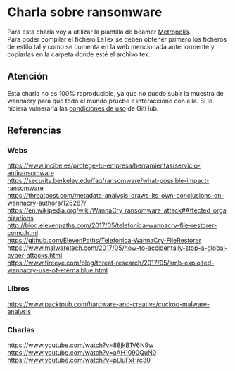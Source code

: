 # Charla sobre ransomware
Para esta charla voy a utilizar la plantilla de beamer [Metropolis](https://github.com/matze/mtheme).  
Para poder compilar el fichero LaTex se deben obtener primero los ficheros de estilo tal y como se comenta en la web mencionada anteriormente y copiarlas en la carpeta donde esté el archivo tex.

## Atención
Esta charla no es 100% reproducible, ya que no puedo subir la muestra de wannacry para que todo el mundo pruebe e interaccione con ella. Si lo hiciera vulneraría las [condiciones de uso](https://help.github.com/articles/github-terms-of-service/#c-acceptable-use) de GitHub.

## Referencias

### Webs
https://www.incibe.es/protege-tu-empresa/herramientas/servicio-antiransomware  
https://security.berkeley.edu/faq/ransomware/what-possible-impact-ransomware  
https://threatpost.com/metadata-analysis-draws-its-own-conclusions-on-wannacry-authors/126287/  
https://en.wikipedia.org/wiki/WannaCry_ransomware_attack#Affected_organizations  
http://blog.elevenpaths.com/2017/05/telefonica-wannacry-file-restorer-como.html  
https://github.com/ElevenPaths/Telefonica-WannaCry-FileRestorer  
https://www.malwaretech.com/2017/05/how-to-accidentally-stop-a-global-cyber-attacks.html  
https://www.fireeye.com/blog/threat-research/2017/05/smb-exploited-wannacry-use-of-eternalblue.html  

### Libros
https://www.packtpub.com/hardware-and-creative/cuckoo-malware-analysis

### Charlas
https://www.youtube.com/watch?v=88jkB1V6N9w  
https://www.youtube.com/watch?v=aAH1090QuN0
https://www.youtube.com/watch?v=pLluFxHrc30  

